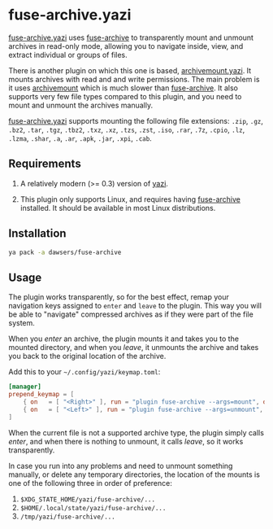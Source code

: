 # fuse-archive.yazi

[fuse-archive.yazi](https://github.com/dawsers7/fuse-archive.yazi)
uses [fuse-archive](https://github.com/google/fuse-archive) to
transparently mount and unmount archives in read-only mode, allowing you to
navigate inside, view, and extract individual or groups of files.

There is another plugin on which this one is based,
[archivemount.yazi](https://github.com/AnirudhG07/archivemount.yazi). It
mounts archives with read and and write permissions. The main problem is it uses
[archivemount](https://github.com/cybernoid/archivemount) which is much slower
than [fuse-archive](https://github.com/google/fuse-archive).
It also supports very few file types compared to this plugin, and you need to
mount and unmount the archives manually.

[fuse-archive.yazi](https://github.com/dawsers7/fuse-archive.yazi) supports
mounting the following file extensions: `.zip`, `.gz`, `.bz2`, `.tar`, `.tgz`,
`.tbz2`, `.txz`, `.xz`, `.tzs`, `.zst`, `.iso`, `.rar`, `.7z`, `.cpio`, `.lz`,
`.lzma`, `.shar`, `.a`, `.ar`, `.apk`, `.jar`, `.xpi`, `.cab`.

## Requirements

1. A relatively modern (>= 0.3) version of
[yazi](https://github.com/sxyazi/yazi).

2. This plugin only supports Linux, and requires having
[fuse-archive](https://github.com/google/fuse-archive) installed. It should be
available in most Linux distributions.

## Installation

```sh
ya pack -a dawsers/fuse-archive
```

## Usage

The plugin works transparently, so for the best effect, remap your navigation
keys assigned to `enter` and `leave` to the plugin. This way you will be able
to "navigate" compressed archives as if they were part of the file system.

When you *enter* an archive, the plugin mounts it and takes you to the mounted
directory, and when you *leave*, it unmounts the archive and takes you back to
the original location of the archive.

Add this to your `~/.config/yazi/keymap.toml`:

``` toml
[manager]
prepend_keymap = [
    { on   = [ "<Right>" ], run = "plugin fuse-archive --args=mount", desc = "Enter or Mount selected archive" },
    { on   = [ "<Left>" ], run = "plugin fuse-archive --args=unmount", desc = "Leave or Unmount selected archive" },
]
```

When the current file is not a supported archive type, the plugin simply calls
*enter*, and when there is nothing to unmount, it calls *leave*, so it works
transparently.

In case you run into any problems and need to unmount something manually, or
delete any temporary directories, the location of the mounts is one of the
following three in order of preference:

1. `$XDG_STATE_HOME/yazi/fuse-archive/...`
2. `$HOME/.local/state/yazi/fuse-archive/...`
3. `/tmp/yazi/fuse-archive/...`

